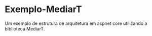 # Exemplo-MediarT
Um exemplo de estrutura de arquitetura em aspnet core utilizando a biblioteca MediarT.
